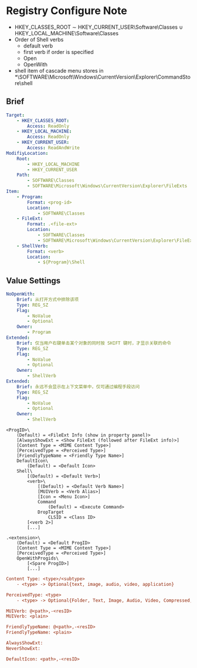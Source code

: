 # Registry Configure Note

- HKEY_CLASSES_ROOT $\sim$ HKEY_CURRENT_USER\Software\Classes $\cup$ HKEY_LOCAL_MACHINE\Software\Classes
- Order of Shell verbs
	- default verb
	- first verb if order is specified
	- Open
	- OpenWith
-  shell item of cascade menu stores in *\SOFTWARE\Microsoft\Windows\CurrentVersion\Explorer\CommandStore\shell

## Brief

```yaml
Target:
	- HKEY_CLASSES_ROOT:
		Access: ReadOnly
	- HKEY_LOCAL_MACHINE:
		Access: ReadOnly
	- HKEY_CURRENT_USER:
		Access: ReadAndWrite
ModifiyLocation:
	Root:
		- HKEY_LOCAL_MACHINE
		- HKEY_CURRENT_USER
	Path:
		- SOFTWARE\Classes
		- SOFTWARE\Microsoft\Windows\CurrentVersion\Explorer\FileExts
Item:
	- Program:
		Format: <prog-id>
		Location:
			- SOFTWARE\Classes
	- FileExt:
		Format: .<file-ext>
		Location:
			- SOFTWARE\Classes
			- SOFTWARE\Microsoft\Windows\CurrentVersion\Explorer\FileExts
	- ShellVerb:
		Format: <verb>
		Location:
			- ${Program}\Shell
```

## Value Settings

```yaml
NoOpenWith:
	Brief: 从打开方式中排除该项
	Type: REG_SZ
	Flag:
		- NoValue
		- Optional
	Owner:
		- Program
Extended:
	Brief: 仅当用户右键单击某个对象的同时按 SHIFT 键时，才显示关联的命令
	Type: REG_SZ
	Flag:
		- NoValue
		- Optional
	Owner:
		- ShellVerb
Extended:
	Brief: 永远不会显示在上下文菜单中，仅可通过编程手段访问
	Type: REG_SZ
	Flag:
		- NoValue
		- Optional
	Owner:
		- ShellVerb
```

```plain
<ProgID>\
	(Default) = <FileExt Info (show in property panel)>
	[AlwaysShowExt = <Show FileExt (followed after FileExt info)>]
	[Content Type = <MIME Content Type>]
	[PerceivedType = <Perceived Type>]
	[FriendlyTypeName = <Friendly Type Name>]
	DefaultIcon\
		(Default) = <Default Icon>
	Shell\
		[(Default) = <Default Verb>]
		<verb>\
			[(Default) = <Default Verb Name>]
			[MUIVerb = <Verb Alias>]
			[Icon = <Menu Icon>]
			Command
				(Default) = <Execute Command>
			DropTarget
				CLSID = <Class ID>
		[<verb 2>]
		[...]

.<extension>\
	(Default) = <Default ProgID>
	[Content Type = <MIME Content Type>]
	[PerceivedType = <Perceived Type>]
	OpenWithProgids\
		[<Spare ProgID>]
		[...]
```

```ini
Content Type: <type>/<subtype>
	- <type> -> Optional{text, image, audio, video, application}

PerceivedType: <type>
	- <type> -> Optional{Folder, Text, Image, Audio, Video, Compressed, Document, System, Application, Gamemedia, Contacts}

MUIVerb: @<path>,-<resID>
MUIVerb: <plain>

FriendlyTypeName: @<path>,-<resID>
FriendlyTypeName: <plain>

AlwaysShowExt:
NeverShowExt:

DefaultIcon: <path>,-<resID>
```